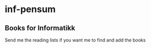 # inf-pensum

## Books for Informatikk 

Send me the reading lists if you want me to find and add the books 
